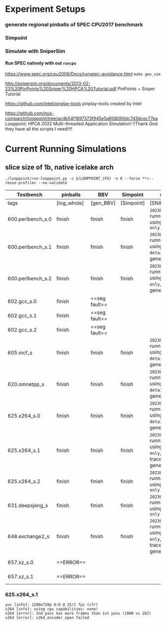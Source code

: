 # Experiment Setups
### generate regional pinballs of SPEC CPU2017 benchmark 

### Simpoint

### Simulate with SniperSim
#### Run SPEC natively with out `runcpu`
https://www.spec.org/cpu2006/Docs/runspec-avoidance.html
`make gen_sim`

http://snipersim.org/documents/2013-02-23%20PinPoints%20Sniper%20HPCA%20Tutorial.pdf
PinPoints + Sniper Tutorial

https://github.com/intel/pinplay-tools
pinplay-tools created by Intel


https://github.com/nus-comparch/looppoint/tree/acdb54f1897373f945e5a608090dc7d3dcec77ea
Looppoint: HPCA 2022 Multi-threaded Application Simulation! !!Thank God they have all the scripts I need!!!! 

# Current Running Simulations
## slice size of 1b, native icelake arch
```
./looppoint/run-looppoint.py -c $(LOOPPOINT_CFG) -n 8 --force **<--reuse-profile> --no-validate
```
|   Testbench           |   pinballs    |   BBV         |   Simpoint    |   sniper      | comments |
|-----------------------|---------------|---------------|---------------|---------------|----------|
|   tags                |   [log_whole] |   [gen_BBV]   |  [Simpoint]   |   [SNIPER]    |
|   600.perlbench_s.0   |   finish      |   finish      |   finish      |  `20230425160758` running r1 using `cache-only` | Apr 25 16:07
|   600.perlbench_s.1   |   finish      |   finish      |   finish      |  `20230420163100` running r6 using `detailed`, trace generated   | Apr 24 19:21
|   600.perlbench_s.2   |   finish      |   finish      |   finish      |  `20230421212559` running r4 using `cache-only`, trace generated   | Apr 25 07:21
|   602.gcc_s.0         |   finish      |   ==seg fault==   |               |               |
|   602.gcc_s.1         |   finish      |   ==seg fault==   |               |               |
|   602.gcc_s.2         |   finish      |   ==seg fault==   |               |               |
|   605.mcf_s           |   finish      |   finish      |   finish      |   `20230418220545` running r3 using `detailed`, trace generated | Apr 21 14:56
|   620.omnetpp_s       |   finish      |   finish      |   finish      |   `20230418220039` running r5 using `detailed`, trace generated | Apr 25 13:30
|   625.x264_s.0        |   finish      |   finish      |   finish      |   `20230420162754` running r7 using `detailed`, trace generated | Apr 25 12:03
|   625.x264_s.1        |   finish      |   finish      |   finish      |   `20230421211306` running r3 using `cache-only`, ==no trace generated== | Apr 24 08:44
|   625.x264_s.2        |   finish      |   finish      |   finish      |   `20230425155842` running r1 using `cache-only` | Apr 25 15:58
|   631.deepsjeng_s     |   finish      |   finish      |       finish  |   `20230421205749` running r1 using `cache-only` | Apr 21 20:57 
|   648.exchange2_s     |   finish      |   finish      |       finish  |   `20230421212103` running r3 using `cache-only`, ==no trace generated==  | Apr 25 06:19
|   657.xz_s.0          |   ==ERROR==   |               |               |                                       |*native run successful* 
|   657.xz_s.1          |   ==ERROR==     |               |               |                                       |*native run successful* 


### 625.x264_s.1
```
yuv [info]: 1280x720p 0:0 @ 25/1 fps (cfr)
x264 [info]: using cpu capabilities: none!
x264 [error]: 2nd pass has more frames than 1st pass (1000 vs 282)
x264 [error]: x264_encoder_open failed
```